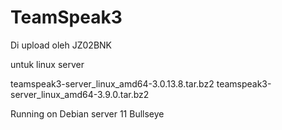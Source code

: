 # TeamSpeak3
Di upload oleh JZ02BNK

untuk linux server

teamspeak3-server_linux_amd64-3.0.13.8.tar.bz2
teamspeak3-server_linux_amd64-3.9.0.tar.bz2

Running on Debian server 11 Bullseye
